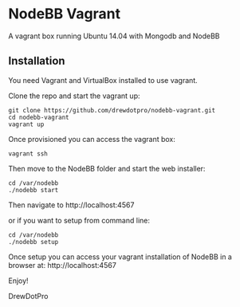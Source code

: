 NodeBB Vagrant
===================

A vagrant box running Ubuntu 14.04 with Mongodb and NodeBB

Installation
-------------
You need Vagrant and VirtualBox installed to use vagrant.

Clone the repo and start the vagrant up:
```
git clone https://github.com/drewdotpro/nodebb-vagrant.git
cd nodebb-vagrant
vagrant up
```

Once provisioned you can access the vagrant box:
```
vagrant ssh
```
Then move to the NodeBB folder and start the web installer:
```
cd /var/nodebb
./nodebb start
```
 Then navigate to http://localhost:4567

or if you want to setup from command line:
```
cd /var/nodebb
./nodebb setup
```
Once setup you can access your vagrant installation of NodeBB in a browser at:
http://localhost:4567

Enjoy!

DrewDotPro